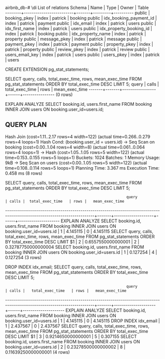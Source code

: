 airbnb_db-# \di
                       List of relations
 Schema |          Name           | Type  |  Owner  |  Table   
--------+-------------------------+-------+---------+----------
 public | booking_pkey            | index | patrick | booking
 public | idx_booking_payment_id  | index | patrick | payment
 public | idx_email               | index | patrick | users
 public | idx_first_name          | index | patrick | users
 public | idx_property_booking_id | index | patrick | booking
 public | idx_property_name       | index | patrick | property
 public | message_pkey            | index | patrick | message
 public | payment_pkey            | index | patrick | payment
 public | property_pkey           | index | patrick | property
 public | review_pkey             | index | patrick | review
 public | users_email_key         | index | patrick | users
 public | users_pkey              | index | patrick | users

CREATE EXTENSION pg_stat_statements;

SELECT query, calls, total_exec_time, rows, mean_exec_time FROM pg_stat_statements ORDER BY total_exec_time DESC LIMIT 5; 
 query | calls | total_exec_time | rows | mean_exec_time 
-------+-------+-----------------+------+----------------
(0 rows)

EXPLAIN ANALYZE SELECT booking.id, users.first_name FROM booking INNER JOIN users ON booking.user_id=users.id;

 QUERY PLAN                                                  
-------------------------------------------------------------------------------------------------------------
 Hash Join  (cost=1.11..2.17 rows=4 width=122) (actual time=0.266..0.279 rows=4 loops=1)
   Hash Cond: (booking.user_id = users.id)
   ->  Seq Scan on booking  (cost=0.00..1.04 rows=4 width=8) (actual time=0.061..0.064 rows=4 loops=1)
   ->  Hash  (cost=1.05..1.05 rows=5 width=122) (actual time=0.153..0.155 rows=5 loops=1)
         Buckets: 1024  Batches: 1  Memory Usage: 9kB
         ->  Seq Scan on users  (cost=0.00..1.05 rows=5 width=122) (actual time=0.108..0.114 rows=5 loops=1)
 Planning Time: 3.367 ms
 Execution Time: 0.458 ms
(8 rows)

SELECT query, calls, total_exec_time, rows, mean_exec_time FROM pg_stat_statements ORDER BY total_exec_time DESC LIMIT 5;

                                                           query                                                           | calls |  total_exec_time   | rows |   mean_exec_time    
---------------------------------------------------------------------------------------------------------------------------+-------+--------------------+------+---------------------
 EXPLAIN ANALYZE SELECT booking.id, users.first_name FROM booking INNER JOIN users ON booking.user_id=users.id             |     1 |           4.145115 |    0 |            4.145115
 SELECT query, calls, total_exec_time, rows, mean_exec_time FROM pg_stat_statements ORDER BY total_exec_time DESC LIMIT $1 |     2 | 0.6557550000000001 |    2 | 0.32787750000000004
 SELECT booking.id, users.first_name FROM booking INNER JOIN users ON booking.user_id=users.id                             |     1 |           0.127254 |    4 |            0.127254
(3 rows)

DROP INDEX idx_email;
SELECT query, calls, total_exec_time, rows, mean_exec_time FROM pg_stat_statements ORDER BY total_exec_time DESC LIMIT 5;


                                                           query                                                           | calls |   total_exec_time   | rows |   mean_exec_time    
---------------------------------------------------------------------------------------------------------------------------+-------+---------------------+------+---------------------
 EXPLAIN ANALYZE SELECT booking.id, users.first_name FROM booking INNER JOIN users ON booking.user_id=users.id             |     1 |            4.145115 |    0 |            4.145115
 DROP INDEX idx_email                                                                                                      |     1 |            2.437567 |    0 |            2.437567
 SELECT query, calls, total_exec_time, rows, mean_exec_time FROM pg_stat_statements ORDER BY total_exec_time DESC LIMIT $1 |     3 |  0.9214650000000001 |    5 |            0.307155
 SELECT booking.id, users.first_name FROM booking INNER JOIN users ON booking.user_id=users.id                             |     2 | 0.23278500000000002 |    8 | 0.11639250000000001
(4 rows)

